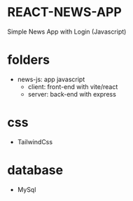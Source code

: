# REACT-NEWS-APP
Simple News App with Login (Javascript)

# folders

  - news-js: app javascript
      - client: front-end with vite/react
      - server: back-end with express

# css

  - TailwindCss

# database

  - MySql
